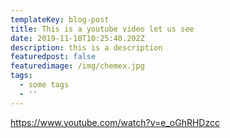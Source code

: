 ```yaml
---
templateKey: blog-post
title: This is a youtube video let us see
date: 2019-11-18T10:25:40.202Z
description: this is a description
featuredpost: false
featuredimage: /img/chemex.jpg
tags:
  - some tags
  - ''
---
```

https://www.youtube.com/watch?v=e_oGhRHDzcc
